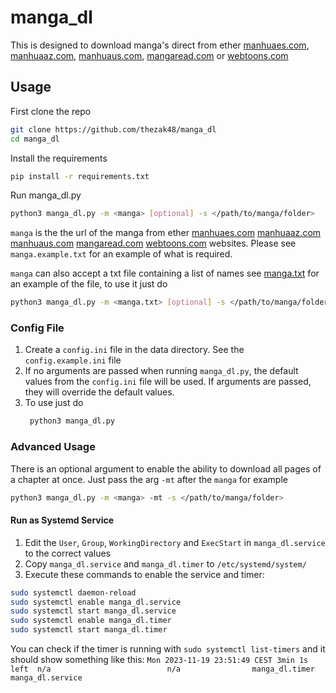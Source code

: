 # manga_dl
This is designed to download manga's direct from ether [manhuaes.com](https://manhuaes.com/), [manhuaaz.com](https://manhuaaz.com/), [manhuaus.com](https://manhuaus.com/), [mangaread.com](https://mangaread.com/) or [webtoons.com](https://webtoons.com/)

## Usage

First clone the repo
```bash
git clone https://github.com/thezak48/manga_dl
cd manga_dl
```

Install the requirements
```bash
pip install -r requirements.txt
```

Run manga_dl.py
```bash
python3 manga_dl.py -m <manga> [optional] -s </path/to/manga/folder>
```

`manga` is the the url of the manga from ether [manhuaes.com](https://manhuaes.com/) [manhuaaz.com](https://manhuaaz.com/) [manhuaus.com](https://manhuaus.com/) [mangaread.com](https://mangaread.com/) [webtoons.com](https://webtoons.com/) websites. Please see `manga.example.txt` for an example of what is required.

`manga` can also accept a txt file containing a list of names
see [manga.txt](https://github.com/thezak48/manga_dl/blob/main/data/manga.example.txt) for an example of the file, to use it just do
```bash
python3 manga_dl.py -m <manga.txt> [optional] -s </path/to/manga/folder>
```

### Config File

1. Create a `config.ini` file in the data directory. See the `config.example.ini` file
2. If no arguments are passed when running `manga_dl.py`, the default values from the `config.ini` file will be used. If arguments are passed, they will override the default values.
3. To use just do
   ```bash
    python3 manga_dl.py
   ```

### Advanced Usage
There is an optional argument to enable the ability to download all pages of a chapter at once. Just pass the arg `-mt` after the `manga` for example

```bash
python3 manga_dl.py -m <manga> -mt -s </path/to/manga/folder>
```

#### Run as Systemd Service
1. Edit the `User`, `Group`, `WorkingDirectory` and `ExecStart` in `manga_dl.service` to the correct values<br/>
2. Copy `manga_dl.service` and `manga_dl.timer` to `/etc/systemd/system/`
3. Execute these commands to enable the service and timer:
```bash
sudo systemctl daemon-reload
sudo systemctl enable manga_dl.service
sudo systemctl start manga_dl.service
sudo systemctl enable manga_dl.timer
sudo systemctl start manga_dl.timer
```
You can check if the timer is running with `sudo systemctl list-timers` and it should show something like this:
`Mon 2023-11-19 23:51:49 CEST 3min 1s left  n/a                          n/a                manga_dl.timer      manga_dl.service`